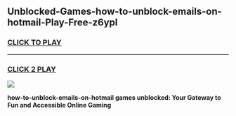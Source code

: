 
## Unblocked-Games-how-to-unblock-emails-on-hotmail-Play-Free-z6ypl
<h3>
<a href="https://premium76.site?title=how-to-unblock-emails-on-hotmail&ref=12A">CLICK TO PLAY</a></h3>
<hr>

<h3>
<a href="https://premium76.site?title=how-to-unblock-emails-on-hotmail&ref=12A">CLICK 2 PLAY</a>
  
</h3>

<a href="https://premium76.site?title=how-to-unblock-emails-on-hotmail&ref=12A"><img src="https://clearcache.store/games.png"></a>


**how-to-unblock-emails-on-hotmail games unblocked: Your Gateway to Fun and Accessible Online Gaming**
